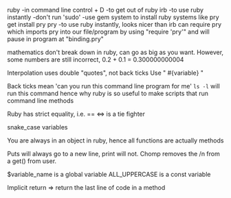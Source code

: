 ruby   -in command line
control + D   -to get out of ruby
irb   -to use ruby instantly
  -don't run 'sudo'
  -use gem system to install ruby systems like pry
get install pry
pry   -to use ruby instantly, looks nicer than irb
can require pry which imports pry into our file/program by using "require 'pry'" and will pause in program at "binding.pry"

mathematics don't break down in ruby, can go as big as you want.
However, some numbers are still incorrect, 0.2 + 0.1 = 0.300000000004

Interpolation uses double "quotes", not back ticks
  Use " #{variable} "

Back ticks mean 'can you run this command line program for me'
  `ls -l` will run this command
  hence why ruby is so useful to make scripts that run command line methods

Ruby has strict equality, i.e. ==
<=> is a tie fighter

snake_case variables

You are always in an object in ruby, hence all functions are actually methods

Puts will always go to a new line, print will not.
Chomp removes the /n from a get() from user.

$variable_name is a global variable
ALL_UPPERCASE is a const variable

Implicit return => return the last line of code in a method
